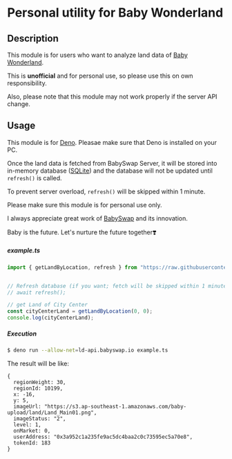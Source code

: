# Personal utility for Baby Wonderland

## Description

This module is for users who want to analyze land data of [Baby Wonderland](https://land.babyswap.finance/land).

This is **unofficial** and for personal use, so please use this on own responsibility.

Also, please note that this module may not work properly if the server API change.

## Usage

This module is for [Deno](https://deno.land/).  Pleasae make sure that Deno is installed on your PC.

Once the land data is fetched from BabySwap Server, it will be stored into in-memory database ([SQLite](https://www.sqlite.org/)) and the database will not be updated until `refresh()` is called.

To prevent server overload, `refresh()` will be skipped within 1 minute.

Please make sure this module is for personal use only.

I always appreciate great work of [BabySwap](https://babyswap.finance/) and its innovation.

Baby is the future.  Let's nurture the future together❣️

##### example.ts

```typescript
import { getLandByLocation, refresh } from "https://raw.githubusercontent.com/babyswaplover/landb/0.2.0/mod.ts";


// Refresh database (if you want; fetch will be skipped within 1 minute from last fetch to prevent server overload)
// await refresh();

// get Land of City Center
const cityCenterLand = getLandByLocation(0, 0);
console.log(cityCenterLand);
```

##### Execution

```bash
$ deno run --allow-net=ld-api.babyswap.io example.ts
```

The result will be like:

```
{
  regionWeight: 30,
  regionId: 10199,
  x: -16,
  y: 5,
  imageUrl: "https://s3.ap-southeast-1.amazonaws.com/baby-upload/land/Land_Main01.png",
  imageStatus: "2",
  level: 1,
  onMarket: 0,
  userAddress: "0x3a952c1a235fe9ac5dc4baa2c0c73595ec5a70e8",
  tokenId: 183
}
```
